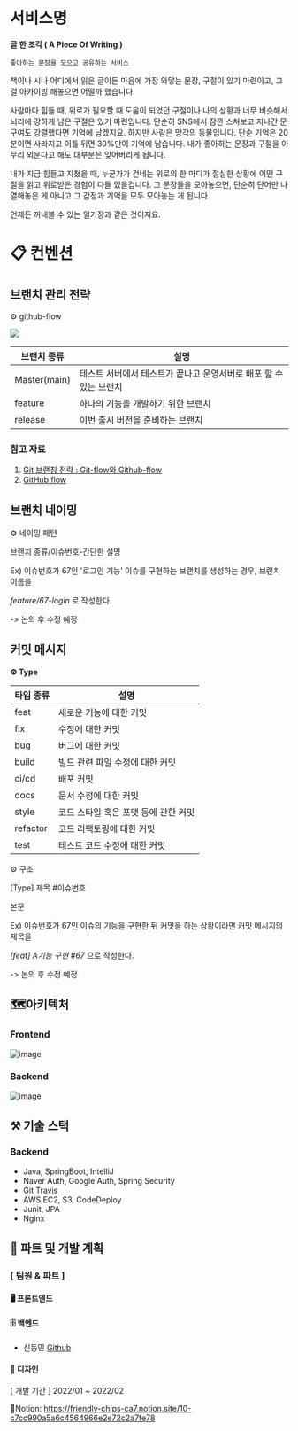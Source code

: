 # 서비스명

**글 한 조각 ( A Piece Of Writing )**

    좋아하는 문장을 모으고 공유하는 서비스
    
책이나 시나 어디에서 읽은 글이든 마음에 가장 와닿는 문장, 구절이 있기 마련이고, 그걸 아카이빙 해놓으면 어떨까 했습니다.

사람마다 힘들 때, 위로가 필요할 때 도움이 되었던 구절이나 나의 상황과 너무 비슷해서 뇌리에 강하게 남은 구절은 있기 마련입니다. 단순히 SNS에서 잠깐 스쳐보고 지나간 문구여도 강렬했다면 기억에 남겠지요. 하지만 사람은 망각의 동물입니다. 단순 기억은 20분이면 사라지고 이틀 뒤면 30%만이 기억에 남습니다. 내가 좋아하는 문장과 구절을 아무리 외운다고 해도 대부분은 잊어버리게 됩니다.

내가 지금 힘들고 지쳤을 때, 누군가가 건네는 위로의 한 마디가 절실한 상황에 어떤 구절을 읽고 위로받은 경험이 다들 있을겁니다. 그 문장들을 모아놓으면, 단순히 단어만 나열해놓은 게 아니고 그 감정과 기억을 모두 모아놓는 게 됩니다.

언제든 꺼내볼 수 있는 일기장과 같은 것이지요.


# 📋 컨벤션
## 브랜치 관리 전략
⚙️ github-flow

![](https://lh3.googleusercontent.com/h5H7FB2-aBPVThE4ZlZt919Fl9CstlD17NlJoODMKOlMEHmEV0encsCR2KmJ4yc6JwMsqoyv7u3jWVtW17Q3EqcHzPxUya85fRwRjgDlL2BapLtarQiu-SnjpUjyC2weng-PAXwx)



| 브랜치 종류  | 설명                                                         |
| ------------ | ------------------------------------------------------------ |
| Master(main) | 테스트 서버에서 테스트가 끝나고 운영서버로 배포 할 수 있는 브랜치 |
| feature      | 하나의 기능을 개발하기 위한 브랜치                           |
| release | 이번 출시 버전을 준비하는 브랜치             |

### 참고 자료
1. [Git 브랜칭 전략 : Git-flow와 Github-flow](https://hellowoori.tistory.com/56)
2. [GitHub flow](https://docs.github.com/en/get-started/quickstart/github-flow)

## 브랜치 네이밍
⚙️ 네이밍 패턴

브랜치 종류/이슈번호-간단한 설명	

Ex) 이슈번호가 67인 '로그인 기능' 이슈를 구현하는 브랜치를 생성하는 경우, 브랜치 이름을

*feature/67-login* 로 작성한다.

-> 논의 후 수정 예정

## 커밋 메시지


**⚙️ Type**

| 타입 종류 | 설명                                 |
| --------- | ------------------------------------ |
| feat      | 새로운 기능에 대한 커밋              |
| fix       | 수정에 대한 커밋                     |
| bug       | 버그에 대한 커밋                     |
| build     | 빌드 관련 파일 수정에 대한 커밋      |
| ci/cd     | 배포 커밋                            |
| docs      | 문서 수정에 대한 커밋                |
| style     | 코드 스타일 혹은 포맷 등에 관한 커밋 |
| refactor  | 코드 리팩토링에 대한 커밋            |
| test      | 테스트 코드 수정에 대한 커밋         |


⚙️ 구조

[Type] 제목 #이슈번호

본문

Ex) 이슈번호가 67인 이슈의 기능을 구현한 뒤 커밋을 하는 상황이라면 커밋 메시지의 제목을

*[feat] A기능 구현 #67* 으로 작성한다.

-> 논의 후 수정 예정

## 🗺️아키텍처

### Frontend

![image](https://user-images.githubusercontent.com/52997401/149660841-e8865390-c461-41fa-a049-76e0752c7e33.png)

### Backend

![image](https://user-images.githubusercontent.com/52997401/149660822-34ee591c-c687-4722-9517-a529fc1ac37f.png)

## ⚒️ 기술 스택

### Backend
-   Java, SpringBoot, IntelliJ
-   Naver Auth, Google Auth, Spring Security
-   Git Travis
-   AWS EC2, S3, CodeDeploy
-   Junit, JPA
-   Nginx

## 👥 파트 및 개발 계획
### [ 팀원 & 파트 ]
#### 🖥️ 프론트엔드

#### 🗄️ 백엔드
- 신동민 [Github](https://github.com/carnival77)

#### 🎨 디자인


[ 개발 기간 ] 2022/01 ~ 2022/02

📑Notion: https://friendly-chips-ca7.notion.site/10-c7cc990a5a6c4564966e2e72c2a7fe78

